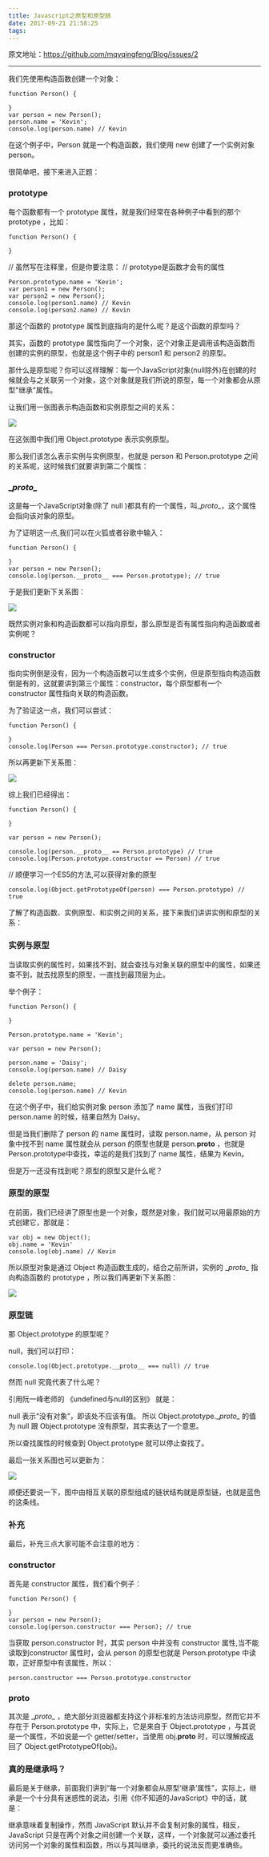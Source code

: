 ```yaml
---
title: Javascript之原型和原型链
date: 2017-09-21 21:58:25
tags:
---
```

原文地址：https://github.com/mqyqingfeng/Blog/issues/2
___

我们先使用构造函数创建一个对象：

    function Person() {

    }
    var person = new Person();
    person.name = 'Kevin';
    console.log(person.name) // Kevin

在这个例子中，Person 就是一个构造函数，我们使用 new 创建了一个实例对象 person。

很简单吧，接下来进入正题：

### prototype

每个函数都有一个 prototype 属性，就是我们经常在各种例子中看到的那个 prototype ，比如：

    function Person() {

    }

// 虽然写在注释里，但是你要注意：
// prototype是函数才会有的属性

    Person.prototype.name = 'Kevin';
    var person1 = new Person();
    var person2 = new Person();
    console.log(person1.name) // Kevin
    console.log(person2.name) // Kevin

那这个函数的 prototype 属性到底指向的是什么呢？是这个函数的原型吗？

其实，函数的 prototype 属性指向了一个对象，这个对象正是调用该构造函数而创建的实例的原型，也就是这个例子中的 person1 和 person2 的原型。

那什么是原型呢？你可以这样理解：每一个JavaScript对象(null除外)在创建的时候就会与之关联另一个对象，这个对象就是我们所说的原型，每一个对象都会从原型"继承"属性。

让我们用一张图表示构造函数和实例原型之间的关系：

![](https://github.com/mqyqingfeng/Blog/raw/master/Images/prototype1.png)

在这张图中我们用 Object.prototype 表示实例原型。

那么我们该怎么表示实例与实例原型，也就是 person 和 Person.prototype 之间的关系呢，这时候我们就要讲到第二个属性：

### \__proto\__

这是每一个JavaScript对象(除了 null )都具有的一个属性，叫\__proto\__，这个属性会指向该对象的原型。

为了证明这一点,我们可以在火狐或者谷歌中输入：

    function Person() {

    }
    var person = new Person();
    console.log(person.__proto__ === Person.prototype); // true

于是我们更新下关系图：

![](https://github.com/mqyqingfeng/Blog/raw/master/Images/prototype2.png)

既然实例对象和构造函数都可以指向原型，那么原型是否有属性指向构造函数或者实例呢？

### constructor

指向实例倒是没有，因为一个构造函数可以生成多个实例，但是原型指向构造函数倒是有的，这就要讲到第三个属性：constructor，每个原型都有一个 constructor 属性指向关联的构造函数。

为了验证这一点，我们可以尝试：

    function Person() {

    }
    console.log(Person === Person.prototype.constructor); // true

所以再更新下关系图：

![](https://github.com/mqyqingfeng/Blog/raw/master/Images/prototype3.png)

综上我们已经得出：

    function Person() {

    }

    var person = new Person();

    console.log(person.__proto__ == Person.prototype) // true
    console.log(Person.prototype.constructor == Person) // true

// 顺便学习一个ES5的方法,可以获得对象的原型

    console.log(Object.getPrototypeOf(person) === Person.prototype) // true

了解了构造函数、实例原型、和实例之间的关系，接下来我们讲讲实例和原型的关系：

### 实例与原型

当读取实例的属性时，如果找不到，就会查找与对象关联的原型中的属性，如果还查不到，就去找原型的原型，一直找到最顶层为止。

举个例子：

    function Person() {

    }

    Person.prototype.name = 'Kevin';

    var person = new Person();

    person.name = 'Daisy';
    console.log(person.name) // Daisy

    delete person.name;
    console.log(person.name) // Kevin

在这个例子中，我们给实例对象 person 添加了 name 属性，当我们打印 person.name 的时候，结果自然为 Daisy。

但是当我们删除了 person 的 name 属性时，读取 person.name，从 person 对象中找不到 name 属性就会从 person 的原型也就是 person.__proto__ ，也就是 Person.prototype中查找，幸运的是我们找到了 name 属性，结果为 Kevin。

但是万一还没有找到呢？原型的原型又是什么呢？

### 原型的原型

在前面，我们已经讲了原型也是一个对象，既然是对象，我们就可以用最原始的方式创建它，那就是：

    var obj = new Object();
    obj.name = 'Kevin'
    console.log(obj.name) // Kevin

所以原型对象是通过 Object 构造函数生成的，结合之前所讲，实例的 \__proto\__ 指向构造函数的 prototype ，所以我们再更新下关系图：

![](https://github.com/mqyqingfeng/Blog/raw/master/Images/prototype4.png)

### 原型链

那 Object.prototype 的原型呢？

null，我们可以打印：

    console.log(Object.prototype.__proto__ === null) // true

然而 null 究竟代表了什么呢？

引用阮一峰老师的 《undefined与null的区别》 就是：

null 表示“没有对象”，即该处不应该有值。
所以 Object.prototype.\__proto\__ 的值为 null 跟 Object.prototype 没有原型，其实表达了一个意思。

所以查找属性的时候查到 Object.prototype 就可以停止查找了。

最后一张关系图也可以更新为：

![](https://github.com/mqyqingfeng/Blog/raw/master/Images/prototype5.png)

顺便还要说一下，图中由相互关联的原型组成的链状结构就是原型链，也就是蓝色的这条线。

### 补充

最后，补充三点大家可能不会注意的地方：

### constructor

首先是 constructor 属性，我们看个例子：

    function Person() {

    }
    var person = new Person();
    console.log(person.constructor === Person); // true

当获取 person.constructor 时，其实 person 中并没有 constructor 属性,当不能读取到constructor 属性时，会从 person 的原型也就是 Person.prototype 中读取，正好原型中有该属性，所以：

    person.constructor === Person.prototype.constructor

### __proto__

其次是 \__proto\__ ，绝大部分浏览器都支持这个非标准的方法访问原型，然而它并不存在于 Person.prototype 中，实际上，它是来自于 Object.prototype ，与其说是一个属性，不如说是一个 getter/setter，当使用 obj.__proto__ 时，可以理解成返回了 Object.getPrototypeOf(obj)。

### 真的是继承吗？

最后是关于继承，前面我们讲到“每一个对象都会从原型‘继承’属性”，实际上，继承是一个十分具有迷惑性的说法，引用《你不知道的JavaScript》中的话，就是：

继承意味着复制操作，然而 JavaScript 默认并不会复制对象的属性，相反，JavaScript 只是在两个对象之间创建一个关联，这样，一个对象就可以通过委托访问另一个对象的属性和函数，所以与其叫继承，委托的说法反而更准确些。